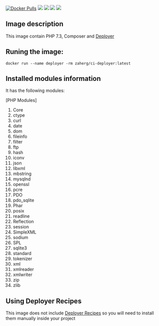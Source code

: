 [![Docker Pulls](https://img.shields.io/docker/pulls/zaherg/ci-deployer.svg)](https://hub.docker.com/r/zaherg/ci-deployer/) [![](https://images.microbadger.com/badges/image/zaherg/ci-deployer.svg)](https://microbadger.com/images/zaherg/ci-deployer "Get your own image badge on microbadger.com") [![](https://images.microbadger.com/badges/version/zaherg/ci-deployer.svg)](https://microbadger.com/images/zaherg/ci-deployer "Get your own version badge on microbadger.com") [![](https://images.microbadger.com/badges/commit/zaherg/ci-deployer.svg)](https://microbadger.com/images/zaherg/ci-deployer "Get your own commit badge on microbadger.com")  [![](https://img.shields.io/github/last-commit/linuxjuggler/ci-deployer.svg)](https://github.com/linuxjuggler/ci-deployer)


## Image description

This image contain PHP 7.3, Composer and [Deployer](https://deployer.org/)

## Runing the image:

```
docker run --name deployer -rm zaherg/ci-deployer:latest
```

## Installed modules information

It has the following modules:

[PHP Modules]
1. Core
1. ctype
1. curl
1. date
1. dom
1. fileinfo
1. filter
1. ftp
1. hash
1. iconv
1. json
1. libxml
1. mbstring
1. mysqlnd
1. openssl
1. pcre
1. PDO
1. pdo_sqlite
1. Phar
1. posix
1. readline
1. Reflection
1. session
1. SimpleXML
1. sodium
1. SPL
1. sqlite3
1. standard
1. tokenizer
1. xml
1. xmlreader
1. xmlwriter
1. zip
1. zlib


## Using Deployer Recipes

This image does not include [Deployer Recipes](https://github.com/deployphp/recipes) so you will need to install them manually 
inside your project
